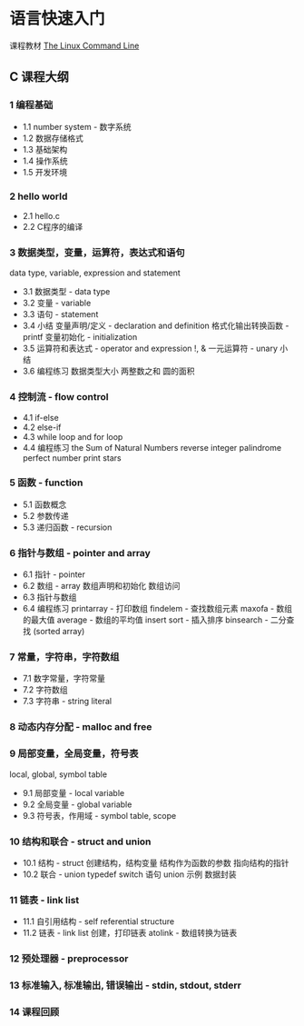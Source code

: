 
# 语言快速入门
课程教材 [The Linux Command Line]("pdfs/czh01.pdf")

## C 课程大纲
### 1 编程基础
- 1.1 number system - 数字系统
- 1.2 数据存储格式
- 1.3 基础架构
- 1.4 操作系统
- 1.5 开发环境
### 2 hello world
- 2.1 hello.c
- 2.2 C程序的编译
### 3 数据类型，变量，运算符，表达式和语句
data type, variable, expression and statement
- 3.1 数据类型 - data type
- 3.2 变量 - variable
- 3.3 语句 - statement
- 3.4 小结
变量声明/定义 - declaration and definition
格式化输出转换函数 - printf
变量初始化 - initialization
- 3.5 运算符和表达式 - operator and expression
!, & 一元运算符 - unary
小结
- 3.6 编程练习
数据类型大小
两整数之和
圆的面积
### 4 控制流 - flow control
- 4.1 if-else
- 4.2 else-if
- 4.3 while loop and for loop
- 4.4 编程练习
the Sum of Natural Numbers
reverse integer
palindrome
perfect number
print stars
### 5 函数 - function
- 5.1 函数概念
- 5.2 参数传递
- 5.3 递归函数 - recursion
### 6 指针与数组 - pointer and array
- 6.1 指针 - pointer
- 6.2 数组 - array
数组声明和初始化
数组访问
- 6.3 指针与数组
- 6.4 编程练习
printarray - 打印数组
findelem - 查找数组元素
maxofa - 数组的最大值
average - 数组的平均值
insert sort - 插入排序
binsearch - 二分查找 (sorted array)
### 7 常量，字符串，字符数组
- 7.1 数字常量，字符常量
- 7.2 字符数组
- 7.3 字符串 - string literal
### 8 动态内存分配 - malloc and free
### 9 局部变量，全局变量，符号表
local, global, symbol table
- 9.1 局部变量 - local variable
- 9.2 全局变量 - global variable
- 9.3 符号表，作用域 - symbol table, scope
### 10 结构和联合 - struct and union
- 10.1 结构 - struct
创建结构，结构变量
结构作为函数的参数
指向结构的指针
- 10.2 联合 - union
typedef
switch 语句
union 示例
数据封装 
### 11 链表 - link list
- 11.1 自引用结构 - self referential structure
- 11.2 链表 - link list
创建，打印链表
atolink - 数组转换为链表
### 12 预处理器 - preprocessor
### 13 标准输入, 标准输出, 错误输出 - stdin, stdout, stderr
### 14 课程回顾
